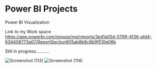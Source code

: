 # Power BI Projects
 Power BI Visualization
 
 Link to my Work space
 https://app.powerbi.com/groups/me/reports/3ed1a05d-5799-4f36-afd4-634408773a07/ReportSection605ab8b8c8b9f510e06b
 
 
 Still in progress...........

![Screenshot (113)](https://user-images.githubusercontent.com/57726249/210114543-edd0f765-2140-4bdf-867f-9b396e1bfe26.png)
![Screenshot (114)](https://user-images.githubusercontent.com/57726249/210114546-07d7041f-af76-4427-9923-8287ba9d0ebe.png)
